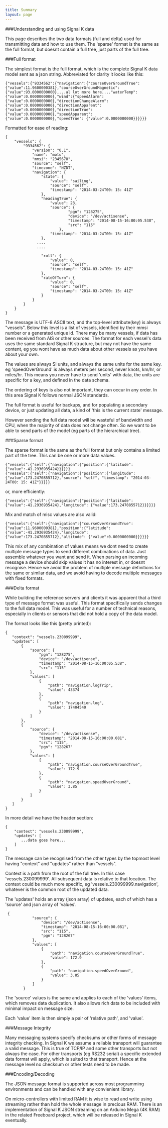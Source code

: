 ```yaml
---
title: Summary
layout: page
---
```


###Understanding and using Signal K data

This page describes the two data formats (full and delta) used for transmitting data and how to use them.
The 'sparse' format is the same as the full format, but doesnt contain a full tree, just parts of the full tree.

###Full format

The simplest format is the full format, which is the complete Signal K data model sent as a json string. Abbreviated for clarity it looks like this:
```
{"vessels":{"9334562":{"navigation":{"courseOverGroundTrue": {"value":11.9600000381},"courseOverGroundMagnetic": {"value":93.0000000000},...al lot more here...."waterTemp": {"value":0.0000000000},"wind":{"speedAlarm": {"value":0.0000000000},"directionChangeAlarm": {"value":0.0000000000},"directionApparent": {"value":0.0000000000},"directionTrue": {"value":0.0000000000},"speedApparent": {"value":0.0000000000},"speedTrue": {"value":0.0000000000}}}}}}

```
Formatted for ease of reading:
```
{
    "vessels": {
        "9334562": {
            "version": "0.1",
            "name": "motu",
            "mmsi": "2345678",
            "source": "self",
            "timezone": "NZDT",
            "navigation": {
                "state": {
                    "value": "sailing",
                    "source": "self",
                    "timestamp": "2014-03-24T00: 15: 41Z"
                },
                "headingTrue": {
                    "value": 23,
                    "source": {
							"pgn": "128275",
							"device": "/dev/actisense",
							"timestamp": "2014-08-15-16:00:05.538",
							"src": "115"
						},
                    "timestamp": "2014-03-24T00: 15: 41Z"
                },
              ....
              ....
              
                "roll": {
                    "value": 0,
                    "source": "self",
                    "timestamp": "2014-03-24T00: 15: 41Z"
                },
                "rateOfTurn": {
                    "value": 0,
                    "source": "self",
                    "timestamp": "2014-03-24T00: 15: 41Z"
                }
            }
        }
    }
}
```
The message is UTF-8 ASCII text, and the top-level attribute(key) is always "vessels". Below this level is a list of vessels, identified by their mmsi number or a generated unique id. There may be many vessels, if data has been received from AIS or other sources. The format for each vessel's data uses the same standard Signal K structure, but may not have the same content, eg you wont have as much data about other vessels as you have about your own. 

The values are always SI units, and always the same units for the same key. eg 'speedOverGround' is always meters per second, never knots, km/hr, or miles/hr. This means you never have to send 'units' with data, the units are specific for a key, and defined in the data schema.

The ordering of keys is also not important, they can occur in any order. In this area Signal K follows normal JSON standards. 

The full format is useful for backups, and for populating a secondary device, or just updating all data, a kind of 'this is the current state' message.

However sending the full data model will be wasteful of bandwidth and CPU, when the majority of data does not change often. So we want to be able to send parts of the model (eg parts of the hierarchical tree).

###Sparse format

The sparse format is the same as the full format but only contains a limited part of the tree. This can be one or more data values.

 ```
 {"vessels":{"self":{"navigation":{"position":{"latitude": {"value":-41.2936935424}}}}}}
 {"vessels":{"self":{"navigation":{"position":{"longitude": {"value":173.2470855712},"source": "self", "timestamp": "2014-03-24T00: 15: 41Z"}}}}}
 ```
 or, more efficiently:
  ```
 {"vessels":{"self":{"navigation":{"position":{"latitude": {"value":-41.2936935424},"longitude": {"value":173.2470855712}}}}}}
 ```
 Mix and match of misc values are also valid:
 ```
 {"vessels":{"self":{"navigation":{"courseOverGroundTrue": {"value":11.9600000381},"position":{"latitude": {"value":-41.2936935424},"longitude": {"value":173.2470855712},"altitude": {"value":0.0000000000}}}}}}
 ```
 This mix of any combination of values means we dont need to create multiple message types to send different combinations of data. Just assemble whatever you want and send it. When parsing an incoming message a device should skip values it has no interest in, or doesnt recognise. Hence we avoid the problem of multiple message definitions for the same or similar data, and we avoid having to decode multiple messages with fixed formats.
 
 ###Delta format
 
 While building the reference servers and clients it was apparent that a third type of message format was useful. This format specifically sends changes to the full data model. This was useful for a number of technical reasons, especially in clients or sensors that did not hold a copy of the data model.
 
 The format looks like this (pretty printed):
 ```
 {
    "context": "vessels.230099999",
    "updates": [
        {
            "source": {
                "pgn": "128275",
                "device": "/dev/actisense",
                "timestamp": "2014-08-15-16:00:05.538",
                "src": "115"
            },
            "values": [
                {
                    "path": "navigation.logTrip",
                    "value": 43374
                },
                {
                    "path": "navigation.log",
                    "value": 17404540
                }
            ]
        },
        {
            "source": {
                "device": "/dev/actisense",
                "timestamp": "2014-08-15-16:00:00.081",
                "src": "115",
                "pgn": "128267"
            },
            "values": [
                {
                    "path": "navigation.courseOverGroundTrue",
                    "value": 172.9
                },
                {
                    "path": "navigation.speedOverGround",
                    "value": 3.85
                }
            ]
        }
    ]
}
 ```
 
In more detail we have the header section:
```
{
    "context": "vessels.230099999",
    "updates": [
       ...data goes here...
    ]
}
```
 The message can be recognised from the other types by the topmost level having "context" and "updates" rather than "vessels". 
 
 Context is a path from the root of the full tree. In this case 'vessels.230099999'. All subsequent data is relative to that location. The context could be much more specific, eg 'vessels.230099999.navigation', whatever is the common root of the updated data.
 
 The 'updates' holds an array (json array) of updates, each of which has a 'source' and json array of 'values'.
```
 {
            "source": {
                "device": "/dev/actisense",
                "timestamp": "2014-08-15-16:00:00.081",
                "src": "115",
                "pgn": "128267"
            },
            "values": [
                {
                    "path": "navigation.courseOverGroundTrue",
                    "value": 172.9
                },
                {
                    "path": "navigation.speedOverGround",
                    "value": 3.85
                }
            ]
        }
 ```
 The 'source' values is the same and applies to each of the 'values' items, which removes data duplication. It also allows rich data to be included with minimal impact on message size.

Each 'value' item is then simply a pair of 'relative path', and 'value'.

###Message Integrity

Many messaging systems specify checksums or other forms of message integrity checking. In Signal K we assume a reliable transport will guarantee a valid message. This is true of TCP/IP and some other transports but not always the case. For other transports (eg RS232 serial) a specific extended data format will apply, which is suited to that transport. Hence at the message level no checksum or other tests need to be made.

###Encoding/Decoding

The JSON message format is supported across most programming environments and can be handled with any convienient library. 

On micro-controllers with limited RAM it is wise to read and write using streaming rather than hold the whole message in precious RAM. There is an implementation of Signal K JSON streaming on an Arduino Mega (4K RAM) in the related Freeboard project, which will be released in Signal K eventually.

